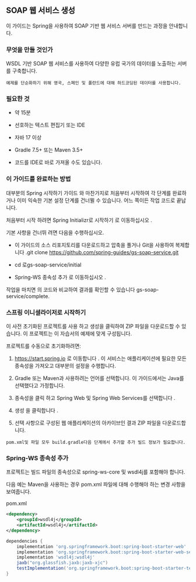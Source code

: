 ## SOAP 웹 서비스 생성
이 가이드는 Spring을 사용하여 SOAP 기반 웹 서비스 서버를 만드는 과정을 안내합니다.

### 무엇을 만들 것인가
WSDL 기반 SOAP 웹 서비스를 사용하여 다양한 유럽 국가의 데이터를 노출하는 서버를 구축합니다.

```
예제를 단순화하기 위해 영국, 스페인 및 폴란드에 대해 하드코딩된 데이터를 사용합니다.
```

### 필요한 것
* 약 15분

* 선호하는 텍스트 편집기 또는 IDE

* 자바 17 이상

* Gradle 7.5+ 또는 Maven 3.5+

* 코드를 IDE로 바로 가져올 수도 있습니다.

### 이 가이드를 완료하는 방법
대부분의 Spring 시작하기 가이드 와 마찬가지로 처음부터 시작하여 각 단계를 완료하거나 이미 익숙한 기본 설정 단계를 건너뛸 수 있습니다. 어느 쪽이든 작업 코드로 끝납니다.

처음부터 시작 하려면 Spring Initializr로 시작하기 로 이동하십시오 .

기본 사항을 건너뛰 려면 다음을 수행하십시오.

* 이 가이드의 소스 리포지토리를 다운로드하고 압축을 풀거나 Git을 사용하여 복제합니다 .git clone https://github.com/spring-guides/gs-soap-service.git

* cd 로gs-soap-service/initial

* Spring-WS 종속성 추가 로 이동하십시오 .

작업을 마치면 의 코드와 비교하여 결과를 확인할 수 있습니다 gs-soap-service/complete.

### 스프링 이니셜라이저로 시작하기
이 사전 초기화된 프로젝트를 사용 하고 생성을 클릭하여 ZIP 파일을 다운로드할 수 있습니다. 이 프로젝트는 이 자습서의 예제에 맞게 구성됩니다.

프로젝트를 수동으로 초기화하려면:

1. https://start.spring.io 로 이동합니다 . 이 서비스는 애플리케이션에 필요한 모든 종속성을 가져오고 대부분의 설정을 수행합니다.

2. Gradle 또는 Maven과 사용하려는 언어를 선택합니다. 이 가이드에서는 Java를 선택했다고 가정합니다.

3. 종속성을 클릭 하고 Spring Web 및 Spring Web Services를 선택합니다 .

4. 생성 을 클릭합니다 .

5. 선택 사항으로 구성된 웹 애플리케이션의 아카이브인 결과 ZIP 파일을 다운로드합니다.

```
pom.xml및 파일 모두 build.gradle다음 단계에서 추가할 추가 빌드 정보가 필요합니다.
```

### Spring-WS 종속성 추가
프로젝트는 빌드 파일의 종속성으로 spring-ws-core 및 wsdl4j를 포함해야 합니다.

다음 예는 Maven을 사용하는 경우 pom.xml 파일에 대해 수행해야 하는 변경 사항을 보여줍니다.

pom.xml

```xml
<dependency>
	<groupId>wsdl4j</groupId>
	<artifactId>wsdl4j</artifactId>
</dependency>
```
```gradle
dependencies {
	implementation 'org.springframework.boot:spring-boot-starter-web'
	implementation 'org.springframework.boot:spring-boot-starter-web-services'
	implementation 'wsdl4j:wsdl4j'
	jaxb("org.glassfish.jaxb:jaxb-xjc")
	testImplementation('org.springframework.boot:spring-boot-starter-test')
}
```

